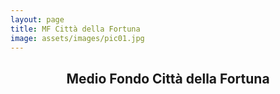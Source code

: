 ```yaml
---
layout: page
title: MF Città della Fortuna
image: assets/images/pic01.jpg
---
```


<div id="main" class="alt">
  <section id="one">
    <div class="inner">
      <header class="major">
        <h1>Medio Fondo Città della Fortuna</h1>
      </header>
      <h2 id="content"></h2>
      <p></p>
    </div>
  </section>
</div>

